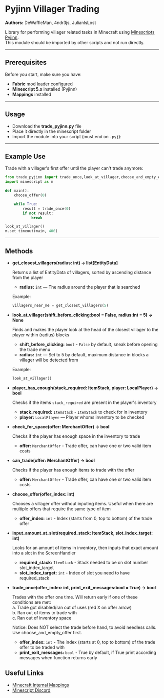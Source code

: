 # Pyjinn Villager Trading

**Authors:** DeWaffleMan, 4ndr3js, JulianIsLost

Library for performing villager related tasks in Minecraft using [Minescripts Pyjinn](https://minescript.net/pyjinn/).  
This module should be imported by other scripts and not run directly.

---

## Prerequisites

Before you start, make sure you have:

- **Fabric** mod loader configured
- **Minescript 5.x** installed (Pyjinn)
- **Mappings** installed

---

## Usage

- Download the **trade_pyjinn.py** file
- Place it directly in the minescript folder
- Import the module into your script (must end on `.pyj`):

---
## Example Use
Trade with a villager's first offer until the player can't trade anymore:
```py
from trade_pyjinn import trade_once,look_at_villager,choose_and_empty_offer
import minescript as m

def main():
    choose_offer(0)

    while True:
        result = trade_once(0)
        if not result:
            break

look_at_villager()
m.set_timeout(main, 400)
```
---

## Methods

- **get_closest_villagers(radius: int) -> list[EntityData]**

   Returns a list of EntityData of villagers, sorted by ascending distance from the player

   - **radius:** `int` — The radius around the player that is searched

   Example:
   ```python
   villagers_near_me = get_closest_villagers(5)
   ```
   
- **look_at_villager(shift_before_clicking:bool = False, radius:int = 5) -> None**

   Finds and makes the player look at the head of the closest villager to the player within (radius) blocks

   - **shift_before_clicking:** `bool` - `False` by default, sneak before opening the trade menu
   - **radius:** `int` — Set to 5 by default, maximum distance in blocks a villager will be detected from

   Example:
   ```python
   look_at_villager()
   ```

- **player_has_enough(stack_required: ItemStack, player: LocalPlayer) -> bool**

  Checks if the items `stack_required` are present in the player's inventory
  
  - **stack_required:** `Itemstack` - `ItemStack` to check for in inventory
  - **player:** `LocalPlayee` — Player whoms inventory to be checked

- **check_for_space(offer: MerchantOffer) -> bool**

  Checks if the player has enough space in the inventory to trade
  
  - **offer:** `MerchantOffer` - Trade offer, can have one or two valid item costs

- **can_trade(offer: MerchantOffer) -> bool**

  Checks if the player has enough items to trade with the offer
  
  - **offer:** `MerchantOffer` - Trade offer, can have one or two valid item costs

- **choose_offer(offer_index: int)**

  Chooses a villager offer without inputing items. Useful when there are multiple offers that require the same type of item
  
  - **offer_index:** `int` - Index (starts from 0, top to bottom) of the trade offer

- **input_amount_at_slot(required_stack: ItemStack, slot_index_target: int)**

  Looks for an amount of items in inventory, then inputs that exact amount into a slot in the ScreenHandler

  - **required_stack:** `ItemStack` - Stack needed to be on slot number slot_index_target
  - **slot_index_target:** `int` - Index of slot you need to have required_stack
 
- **trade_once(offer_index: int, print_exit_messages:bool = True) -> bool**

  Trades with the offer one time. Will return early if one of these conditions are met:\
    a. Trade got disabled/ran out of uses (red X on offer arrow)\
    b. Ran out of items to trade with\
    c. Ran out of inventory space

  Notice: Does NOT select the trade before hand, to avoid needless calls. Use choose_and_empty_offer first.

  - **offer_index:** `int` - The index (starts at 0, top to bottom) of the trade offer to be traded with
  - **print_exit_messages:** `bool` - True by default, if True print according messages when function returns early
   
## Useful Links

- [Minecraft Internal Mappings](https://mappings.dev) 
- [Minescript Discord](https://discord.gg/NjcyvrHTze)
